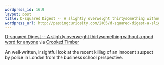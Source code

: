 ```yaml
--- 
wordpress_id: 1619
layout: post
title: D-squared Digest -- A slightly overweight thirtysomething without a good word for anyone
wordpress_url: http://passingcuriosity.com/2005/d-squared-digest-a-slightly-overweight-thirtysomething-without-a-good-word-for-anyone/
---
```

<a href="http://d-squareddigest.blogspot.com/2005_07_24_d-squareddigest_archive.html#112238730105550272">D-squared Digest -- A slightly overweight thirtysomething without a good word for anyone</a> via <a href="http://crookedtimber.org/2005/07/26/the-mba-approach-to-shooting-people/">Crooked Timber</a>
<br />
<br />An well-written, insightful look at the recent killing of an innocent suspect by police in London from the business school perspective.
